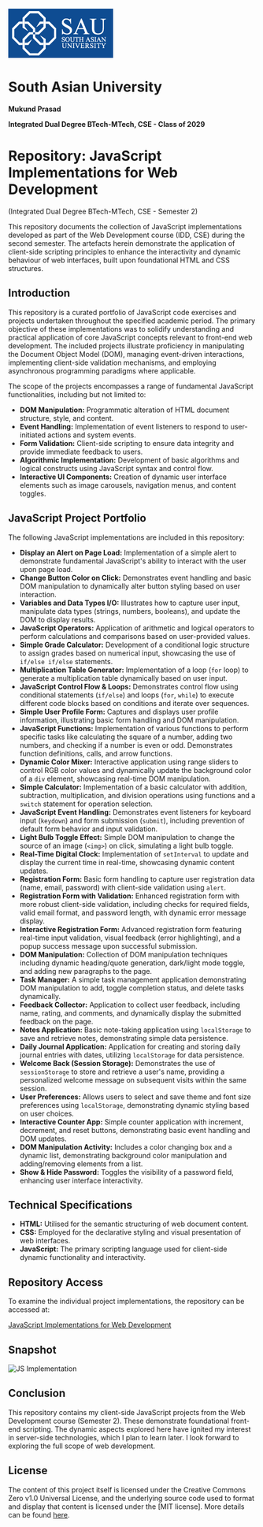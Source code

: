 ![sau-logo](media/sau-logo.png)
# South Asian University

**Mukund Prasad**

**Integrated Dual Degree BTech-MTech, CSE - Class of 2029**

# Repository: JavaScript Implementations for Web Development 
(Integrated Dual Degree BTech-MTech, CSE - Semester 2)

This repository documents the collection of JavaScript implementations developed as part of the Web Development course (IDD, CSE) during the second semester. The artefacts herein demonstrate the application of client-side scripting principles to enhance the interactivity and dynamic behaviour of web interfaces, built upon foundational HTML and CSS structures.

## Introduction

This repository is a curated portfolio of JavaScript code exercises and projects undertaken throughout the specified academic period. The primary objective of these implementations was to solidify understanding and practical application of core JavaScript concepts relevant to front-end web development. The included projects illustrate proficiency in manipulating the Document Object Model (DOM), managing event-driven interactions, implementing client-side validation mechanisms, and employing asynchronous programming paradigms where applicable.

The scope of the projects encompasses a range of fundamental JavaScript functionalities, including but not limited to:

* **DOM Manipulation:** Programmatic alteration of HTML document structure, style, and content.
* **Event Handling:** Implementation of event listeners to respond to user-initiated actions and system events.
* **Form Validation:** Client-side scripting to ensure data integrity and provide immediate feedback to users.
* **Algorithmic Implementation:** Development of basic algorithms and logical constructs using JavaScript syntax and control flow.
* **Interactive UI Components:** Creation of dynamic user interface elements such as image carousels, navigation menus, and content toggles.

## JavaScript Project Portfolio

The following JavaScript implementations are included in this repository:

* **Display an Alert on Page Load:** Implementation of a simple alert to demonstrate fundamental JavaScript's ability to interact with the user upon page load.
* **Change Button Color on Click:** Demonstrates event handling and basic DOM manipulation to dynamically alter button styling based on user interaction.
* **Variables and Data Types I/O:** Illustrates how to capture user input, manipulate data types (strings, numbers, booleans), and update the DOM to display results.
* **JavaScript Operators:** Application of arithmetic and logical operators to perform calculations and comparisons based on user-provided values.
* **Simple Grade Calculator:** Development of a conditional logic structure to assign grades based on numerical input, showcasing the use of `if/else if/else` statements.
* **Multiplication Table Generator:** Implementation of a loop (`for` loop) to generate a multiplication table dynamically based on user input.
* **JavaScript Control Flow & Loops:** Demonstrates control flow using conditional statements (`if/else`) and loops (`for`, `while`) to execute different code blocks based on conditions and iterate over sequences.
* **Simple User Profile Form:** Captures and displays user profile information, illustrating basic form handling and DOM manipulation.
* **JavaScript Functions:** Implementation of various functions to perform specific tasks like calculating the square of a number, adding two numbers, and checking if a number is even or odd. Demonstrates function definitions, calls, and arrow functions.
* **Dynamic Color Mixer:** Interactive application using range sliders to control RGB color values and dynamically update the background color of a `div` element, showcasing real-time DOM manipulation.
* **Simple Calculator:** Implementation of a basic calculator with addition, subtraction, multiplication, and division operations using functions and a `switch` statement for operation selection.
* **JavaScript Event Handling:** Demonstrates event listeners for keyboard input (`keydown`) and form submission (`submit`), including prevention of default form behavior and input validation.
* **Light Bulb Toggle Effect:** Simple DOM manipulation to change the source of an image (`<img>`) on click, simulating a light bulb toggle.
* **Real-Time Digital Clock:** Implementation of `setInterval` to update and display the current time in real-time, showcasing dynamic content updates.
* **Registration Form:** Basic form handling to capture user registration data (name, email, password) with client-side validation using `alert`.
* **Registration Form with Validation:** Enhanced registration form with more robust client-side validation, including checks for required fields, valid email format, and password length, with dynamic error message display.
* **Interactive Registration Form:** Advanced registration form featuring real-time input validation, visual feedback (error highlighting), and a popup success message upon successful submission.
* **DOM Manipulation:** Collection of DOM manipulation techniques including dynamic heading/quote generation, dark/light mode toggle, and adding new paragraphs to the page.
* **Task Manager:** A simple task management application demonstrating DOM manipulation to add, toggle completion status, and delete tasks dynamically.
* **Feedback Collector:** Application to collect user feedback, including name, rating, and comments, and dynamically display the submitted feedback on the page.
* **Notes Application:** Basic note-taking application using `localStorage` to save and retrieve notes, demonstrating simple data persistence.
* **Daily Journal Application:** Application for creating and storing daily journal entries with dates, utilizing `localStorage` for data persistence.
* **Welcome Back (Session Storage):** Demonstrates the use of `sessionStorage` to store and retrieve a user's name, providing a personalized welcome message on subsequent visits within the same session.
* **User Preferences:** Allows users to select and save theme and font size preferences using `localStorage`, demonstrating dynamic styling based on user choices.
* **Interactive Counter App:** Simple counter application with increment, decrement, and reset buttons, demonstrating basic event handling and DOM updates.
* **DOM Manipulation Activity:** Includes a color changing box and a dynamic list, demonstrating background color manipulation and adding/removing elements from a list.
* **Show & Hide Password:** Toggles the visibility of a password field, enhancing user interface interactivity.

## Technical Specifications

* **HTML:** Utilised for the semantic structuring of web document content.
* **CSS:** Employed for the declarative styling and visual presentation of web interfaces.
* **JavaScript:** The primary scripting language used for client-side dynamic functionality and interactivity.

## Repository Access 
To examine the individual project implementations, the repository can be accessed at:

[JavaScript Implementations for Web Development](http://mukundxplore.github.io/Web-Development)

## Snapshot
![JS Implementation](https://github.com/user-attachments/assets/01b7a09b-5ffe-4265-af8a-2c961804218f)


## Conclusion

This repository contains my client-side JavaScript projects from the Web Development course (Semester 2). These demonstrate foundational front-end scripting. The dynamic aspects explored here have ignited my interest in server-side technologies, which I plan to learn later.
I look forward to exploring the full scope of web development.

## License

The content of this project itself is licensed under the Creative Commons Zero v1.0 Universal License, and the underlying source code used to format and display that content is licensed under the [MIT license]. More details can be found [here](LICENSE).
